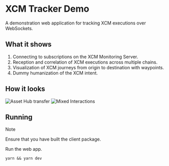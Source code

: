 # XCM Tracker Demo

A demonstration web application for tracking XCM executions over WebSockets.

## What it shows

1. Connecting to subscriptions on the XCM Monitoring Server.
2. Reception and correlation of XCM executions across multiple chains.
3. Visualization of XCM journeys from origin to destination with waypoints.
4. Dummy humanization of the XCM intent.

## How it looks

![Asset Hub transfer](https://github.com/sodazone/xcm-monitoring/blob/main/packages/client/examples/tracker/__assets__/ah-transfer.png)
![Mixed Interactions](https://github.com/sodazone/xcm-monitoring/blob/main/packages/client/examples/tracker/__assets__/mix-capture.png)

## Running

> [!NOTE]
> Ensure that you have built the client package.

Run the web app.

```shell
yarn && yarn dev
```
